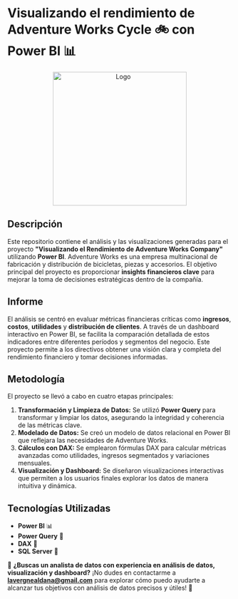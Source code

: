 # Visualizando el rendimiento de Adventure Works Cycle 🚲 con Power BI 📊

<div align="center">
  <img src="Logo.png" alt="Logo" width="300"/>
</div>

## Descripción

Este repositorio contiene el análisis y las visualizaciones generadas para el proyecto **"Visualizando el Rendimiento de Adventure Works Company"** utilizando **Power BI**. Adventure Works es una empresa multinacional de fabricación y distribución de bicicletas, piezas y accesorios. El objetivo principal del proyecto es proporcionar **insights financieros clave** para mejorar la toma de decisiones estratégicas dentro de la compañía.

## Informe

El análisis se centró en evaluar métricas financieras críticas como **ingresos**, **costos**, **utilidades** y **distribución de clientes**. A través de un dashboard interactivo en Power BI, se facilita la comparación detallada de estos indicadores entre diferentes períodos y segmentos del negocio. Este proyecto permite a los directivos obtener una visión clara y completa del rendimiento financiero y tomar decisiones informadas.

## Metodología

El proyecto se llevó a cabo en cuatro etapas principales:

1. **Transformación y Limpieza de Datos:** Se utilizó **Power Query** para transformar y limpiar los datos, asegurando la integridad y coherencia de las métricas clave.
2. **Modelado de Datos:** Se creó un modelo de datos relacional en Power BI que reflejara las necesidades de Adventure Works.
3. **Cálculos con DAX:** Se emplearon fórmulas DAX para calcular métricas avanzadas como utilidades, ingresos segmentados y variaciones mensuales.
4. **Visualización y Dashboard:** Se diseñaron visualizaciones interactivas que permiten a los usuarios finales explorar los datos de manera intuitiva y dinámica.

## Tecnologías Utilizadas

- **Power BI** 📊
- **Power Query** 🧹
- **DAX** 🧠
- **SQL Server** 💾

💼 **¿Buscas un analista de datos con experiencia en análisis de datos, visualización y dashboard?** ¡No dudes en contactarme a **lavergnealdana@gmail.com** para explorar cómo puedo ayudarte a alcanzar tus objetivos con análisis de datos precisos y útiles! 📩

